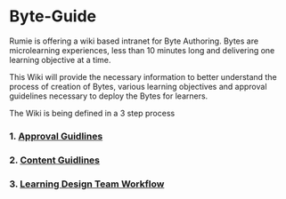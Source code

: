 # Byte-Guide

Rumie is offering a wiki based intranet for Byte Authoring. Bytes are microlearning experiences, less than 10 minutes long and delivering one learning objective at a time.

This Wiki will provide the necessary information to better understand the process of creation of Bytes, various learning objectives and approval guidelines necessary to deploy the Bytes for learners.

The Wiki is being defined in a 3 step process

### 1. [Approval Guidlines](/approval-guidelines)

### 2. [Content Guidlines](/byte-authoring)

### 3. [Learning Design Team Workflow](/learning-design-team-workflow)

